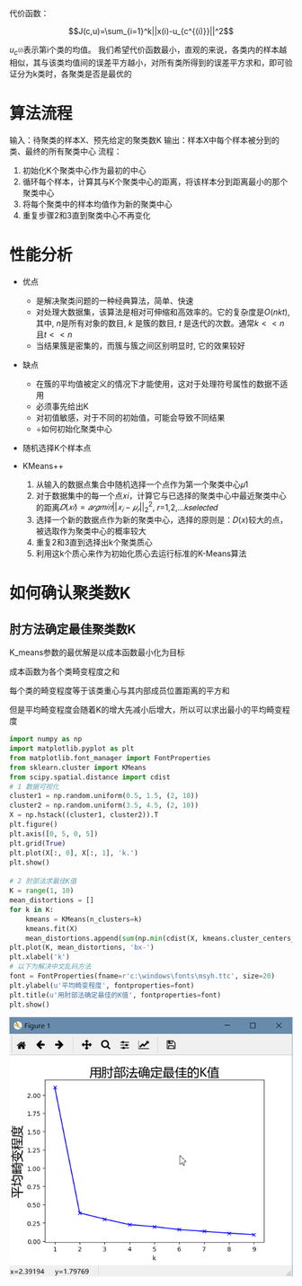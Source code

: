 代价函数： 

$$J(c,u)=\sum_{i=1}^k||x(i)-u_{c^{(i)}}||^2$$

 $u_{c^{(i)}}$表示第i个类的均值。 我们希望代价函数最小，直观的来说，各类内的样本越相似，其与该类均值间的误差平方越小，对所有类所得到的误差平方求和，即可验证分为k类时，各聚类是否是最优的

# 算法流程

输入：待聚类的样本X、预先给定的聚类数K 输出：样本X中每个样本被分到的类、最终的所有聚类中心 流程：

1. 初始化K个聚类中心作为最初的中心
2. 循环每个样本，计算其与K个聚类中心的距离，将该样本分到距离最小的那个聚类中心
3. 将每个聚类中的样本均值作为新的聚类中心
4. 重复步骤2和3直到聚类中心不再变化

# 性能分析

- 优点

  - 是解决聚类问题的一种经典算法，简单、快速
  - 对处理大数据集，该算法是相对可伸缩和高效率的。它的复杂度是$O(nkt)$,其中, $n$是所有对象的数目, $k$ 是簇的数目, $t$ 是迭代的次数。通常$k<<n$ 且$t<<n$
  - 当结果簇是密集的，而簇与簇之间区别明显时, 它的效果较好

- 缺点

  - 在簇的平均值被定义的情况下才能使用，这对于处理符号属性的数据不适用
  - 必须事先给出K
  - 对初值敏感，对于不同的初始值，可能会导致不同结果
  - ÷如何初始化聚类中心

- 随机选择K个样本点

- KMeans++

  1. 从输入的数据点集合中随机选择一个点作为第一个聚类中心𝜇1
  2. 对于数据集中的每一个点𝑥𝑖，计算它与已选择的聚类中心中最近聚类中心的距离$𝐷(𝑥𝑖)=𝑎𝑟𝑔𝑚𝑖𝑛||𝑥_𝑖−𝜇_𝑟||_2^2$, 𝑟=1,2,...𝑘𝑠𝑒𝑙𝑒𝑐𝑡𝑒𝑑  <!--_-->
  3. 选择一个新的数据点作为新的聚类中心，选择的原则是：𝐷(𝑥)较大的点，被选取作为聚类中心的概率较大
  4. 重复2和3直到选择出k个聚类质心
  5. 利用这k个质心来作为初始化质心去运行标准的K-Means算法

# 如何确认聚类数K

## 肘方法确定最佳聚类数K

K_means参数的最优解是以成本函数最小化为目标

成本函数为各个类畸变程度之和

每个类的畸变程度等于该类重心与其内部成员位置距离的平方和

但是平均畸变程度会随着K的增大先减小后增大，所以可以求出最小的平均畸变程度

```python
import numpy as np
import matplotlib.pyplot as plt
from matplotlib.font_manager import FontProperties
from sklearn.cluster import KMeans
from scipy.spatial.distance import cdist
# 1 数据可视化
cluster1 = np.random.uniform(0.5, 1.5, (2, 10))
cluster2 = np.random.uniform(3.5, 4.5, (2, 10))
X = np.hstack((cluster1, cluster2)).T
plt.figure()
plt.axis([0, 5, 0, 5])
plt.grid(True)
plt.plot(X[:, 0], X[:, 1], 'k.')
plt.show()
 
# 2 肘部法求最佳K值
K = range(1, 10)
mean_distortions = []
for k in K:
    kmeans = KMeans(n_clusters=k)
    kmeans.fit(X)
    mean_distortions.append(sum(np.min(cdist(X, kmeans.cluster_centers_, metric='euclidean'), axis=1)) / X.shape[0])
plt.plot(K, mean_distortions, 'bx-')
plt.xlabel('k')
# 以下为解决中文乱码方法
font = FontProperties(fname=r'c:\windows\fonts\msyh.ttc', size=20)
plt.ylabel(u'平均畸变程度', fontproperties=font)
plt.title(u'用肘部法确定最佳的K值', fontproperties=font)
plt.show()
```

![](images/肘方法.jpeg)